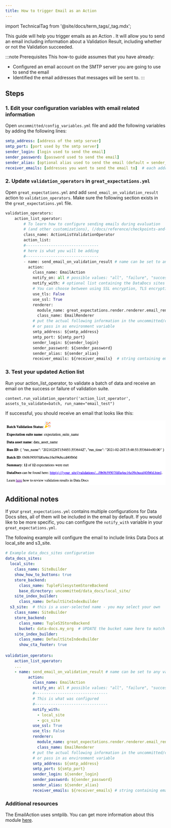 ```yaml
---
title: How to trigger Email as an Action
---
```


import TechnicalTag from '@site/docs/term_tags/_tag.mdx';

This guide will help you trigger emails as an Action . It will allow you to send an email including information about a Validation Result, including whether or not the Validation succeeded.

:::note Prerequisites 
This how-to guide assumes that you have already:

* Configured an email account on the SMTP server you are going to use to send the email
* Identified the email addresses that messages will be sent to.
:::

## Steps

### 1. Edit your configuration variables with email related information

Open `uncommitted/config_variables.yml` file and add the following variables by adding the following lines:

````yaml
smtp_address: [address of the smtp server]
smtp_port: [port used by the smtp server]
sender_login: [login used to send the email]
sender_password: [password used to send the email]
sender_alias: [optional alias used to send the email (default = sender_login)]
receiver_emails: [addresses you want to send the email to]  # each address must be separated by commas
````

### 2. Update `validation_operators` in `great_expectations.yml`

Open `great_expectations.yml` and add `send_email_on_validation_result` action to `validation_operators`. Make sure the following section exists in the `great_expectations.yml` file.

````python
validation_operators:
    action_list_operator:
        # To learn how to configure sending emails during evaluation
        # (and other customizations), (/docs/reference/checkpoints-and-actions/) 
        class_name: ActionListValidationOperator
        action_list:
        #--------------------------------
        # here is what you will be adding
        #--------------------------------
        - name: send_email_on_validation_result # name can be set to any value
          action:
            class_name: EmailAction
            notify_on: all # possible values: "all", "failure", "success"
            notify_with: # optional list containing the DataDocs sites to include in the notification. Defaults to including links to all configured sites.
            # You can choose between using SSL encryption, TLS encryption or none of them (not advised)
            use_tls: False
            use_ssl: True
            renderer:
              module_name: great_expectations.render.renderer.email_renderer
              class_name: EmailRenderer
            # put the actual following information in the uncommitted/config_variables.yml file
            # or pass in as environment variable
            smtp_address: ${smtp_address}
            smtp_port: ${smtp_port}
            sender_login: ${sender_login}
            sender_password: ${sender_password}
            sender_alias: ${sender_alias}
            receiver_emails: ${receiver_emails}  # string containing email addresses separated by commas
````

### 3. Test your updated Action list

Run your action_list_operator, to validate a batch of data and receive an email on the success or failure of validation suite.

```
context.run_validation_operator('action_list_operator', assets_to_validate=batch, run_name="email_test")
```

If successful, you should receive an email that looks like this:

![image](../../../../docs/images/email_example.png)

## Additional notes

If your `great_expectations.yml` contains multiple configurations for Data Docs sites, all of them will be included in the email by default. If you would like to be more specific, you can configure the `notify_with` variable in your `great_expectations.yml`.

The following example will configure the email to include links Data Docs at local_site and s3_site.

````yaml
# Example data_docs_sites configuration
data_docs_sites:
  local_site:
    class_name: SiteBuilder
    show_how_to_buttons: true
    store_backend:
      class_name: TupleFilesystemStoreBackend
      base_directory: uncommitted/data_docs/local_site/
    site_index_builder:
      class_name: DefaultSiteIndexBuilder
  s3_site:  # this is a user-selected name - you may select your own
    class_name: SiteBuilder
    store_backend:
      class_name: TupleS3StoreBackend
      bucket: data-docs.my_org  # UPDATE the bucket name here to match the bucket you configured above.
    site_index_builder:
      class_name: DefaultSiteIndexBuilder
      show_cta_footer: true

validation_operators:
    action_list_operator:
    ...
    - name: send_email_on_validation_result # name can be set to any value
          action:
            class_name: EmailAction
            notify_on: all # possible values: "all", "failure", "success"
            #--------------------------------
            # This is what was configured
            #--------------------------------
            notify_with:
              - local_site
              - gcs_site
            use_ssl: True
            use_tls: False
            renderer:
              module_name: great_expectations.render.renderer.email_renderer
              class_name: EmailRenderer
            # put the actual following information in the uncommitted/config_variables.yml file
            # or pass in as environment variable
            smtp_address: ${smtp_address}
            smtp_port: ${smtp_port}
            sender_login: ${sender_login}
            sender_password: ${sender_password}
            sender_alias: ${sender_alias}
            receiver_emails: ${receiver_emails} # string containing email addresses separated by commas
````

### Additional resources

The EmailAction uses smtplib. You can get more information about this module [here](https://docs.python.org/3/library/smtplib.html).
